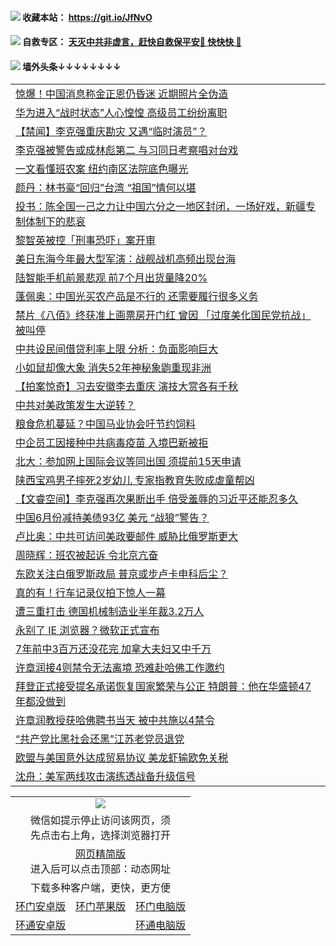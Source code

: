  #### <img src="https://img.icons8.com/color/48/000000/check-all.png"/> 收藏本站： https://git.io/JfNvO 

 #### <img src="https://img.icons8.com/color/48/000000/check-all.png"/> 自救专区： [天灭中共非虚言，赶快自救保平安🍎 快快快 📩](https://github.com/pwgy/td/blob/master/README.md)

 #### <img src="https://img.icons8.com/color/48/000000/check-all.png"/> 墙外头条↓↓↓↓↓↓↓↓ 
<table>  
<tr><td colspan="2" align="left"><a href="https://dwkts8awlbkd7.cloudfront.net/?name=c1214903&key=jdhvxawhshihitwk&from=gy1">惊爆！中国消息称金正恩仍昏迷 近期照片全伪造</a></td></tr>
<tr><td colspan="2" align="left"><a href="https://dwkts8awlbkd7.cloudfront.net/?name=c1214865&key=jdhvxawhshihitwk&from=gy1">华为进入“战时状态”人心惶惶 高级员工纷纷离职</a></td></tr>
<tr><td colspan="2" align="left"><a href="https://dwkts8awlbkd7.cloudfront.net/?name=c1214863&key=jdhvxawhshihitwk&from=gy1">【禁闻】李克强重庆勘灾 又遇“临时演员”？</a></td></tr>
<tr><td colspan="2" align="left"><a href="https://dwkts8awlbkd7.cloudfront.net/?name=c1214846&key=jdhvxawhshihitwk&from=gy1">李克强被警告或成林彪第二 与习同日考察唱对台戏</a></td></tr>
<tr><td colspan="2" align="left"><a href="https://dwkts8awlbkd7.cloudfront.net/?name=c1214900&key=jdhvxawhshihitwk&from=gy1">一文看懂班农案 纽约南区法院底色曝光</a></td></tr>
<tr><td colspan="2" align="left"><a href="https://dwkts8awlbkd7.cloudfront.net/?name=c1214825&key=jdhvxawhshihitwk&from=gy1">颜丹：林书豪“回归”台湾 “祖国”情何以堪</a></td></tr>
<tr><td colspan="2" align="left"><a href="https://dwkts8awlbkd7.cloudfront.net/?name=c1214829&key=jdhvxawhshihitwk&from=gy1">投书：陈全国一己之力让中国六分之一地区封闭，一场好戏，新疆专制体制下的悲哀</a></td></tr>
<tr><td colspan="2" align="left"><a href="https://dwkts8awlbkd7.cloudfront.net/?name=c1214884&key=jdhvxawhshihitwk&from=gy1">黎智英被控「刑事恐吓」案开审</a></td></tr>
<tr><td colspan="2" align="left"><a href="https://dwkts8awlbkd7.cloudfront.net/?name=c1214883&key=jdhvxawhshihitwk&from=gy1">美日东海今年最大型军演：战舰战机高频出现台海</a></td></tr>
<tr><td colspan="2" align="left"><a href="https://dwkts8awlbkd7.cloudfront.net/?name=c1214885&key=jdhvxawhshihitwk&from=gy1">陆智能手机前景悲观 前7个月出货量降20%</a></td></tr>
<tr><td colspan="2" align="left"><a href="https://dwkts8awlbkd7.cloudfront.net/?name=c1214898&key=jdhvxawhshihitwk&from=gy1">蓬佩奥：中国光买农产品是不行的 还需要履行很多义务</a></td></tr>
<tr><td colspan="2" align="left"><a href="https://dwkts8awlbkd7.cloudfront.net/?name=c1214880&key=jdhvxawhshihitwk&from=gy1">禁片《八佰》终获准上画票房开门红 曾因 「过度美化国民党抗战」被叫停</a></td></tr>
<tr><td colspan="2" align="left"><a href="https://dwkts8awlbkd7.cloudfront.net/?name=c1214862&key=jdhvxawhshihitwk&from=gy1">中共设民间借贷利率上限 分析：负面影响巨大</a></td></tr>
<tr><td colspan="2" align="left"><a href="https://dwkts8awlbkd7.cloudfront.net/?name=c1214854&key=jdhvxawhshihitwk&from=gy1">小如鼠却像大象 消失52年神秘象鼩重现非洲</a></td></tr>
<tr><td colspan="2" align="left"><a href="https://dwkts8awlbkd7.cloudfront.net/?name=c1214826&key=jdhvxawhshihitwk&from=gy1">【拍案惊奇】习去安徽李去重庆 演技大赏各有千秋</a></td></tr>
<tr><td colspan="2" align="left"><a href="https://dwkts8awlbkd7.cloudfront.net/?name=c1214877&key=jdhvxawhshihitwk&from=gy1">中共对美政策发生大逆转？</a></td></tr>
<tr><td colspan="2" align="left"><a href="https://dwkts8awlbkd7.cloudfront.net/?name=c1214815&key=jdhvxawhshihitwk&from=gy1">粮食危机蔓延？中国马业协会吁节约饲料</a></td></tr>
<tr><td colspan="2" align="left"><a href="https://dwkts8awlbkd7.cloudfront.net/?name=c1214814&key=jdhvxawhshihitwk&from=gy1">中企员工因接种中共病毒疫苗 入境巴新被拒</a></td></tr>
<tr><td colspan="2" align="left"><a href="https://dwkts8awlbkd7.cloudfront.net/?name=c1214886&key=jdhvxawhshihitwk&from=gy1">北大：参加网上国际会议等同出国 须提前15天申请</a></td></tr>
<tr><td colspan="2" align="left"><a href="https://dwkts8awlbkd7.cloudfront.net/?name=c1214882&key=jdhvxawhshihitwk&from=gy1">陕西宝鸡男子摔死2岁幼儿 专家指教育失败成虐童帮凶</a></td></tr>
<tr><td colspan="2" align="left"><a href="https://dwkts8awlbkd7.cloudfront.net/?name=c1214866&key=jdhvxawhshihitwk&from=gy1">【文睿空间】李克强再次果断出手 倍受羞辱的习近平还能忍多久</a></td></tr>
<tr><td colspan="2" align="left"><a href="https://dwkts8awlbkd7.cloudfront.net/?name=c1214855&key=jdhvxawhshihitwk&from=gy1">中国6月份减持美债93亿 美元 “战狼”警告？</a></td></tr>
<tr><td colspan="2" align="left"><a href="https://dwkts8awlbkd7.cloudfront.net/?name=c1214901&key=jdhvxawhshihitwk&from=gy1">卢比奥：中共可访问美政要邮件 威胁比俄罗斯更大</a></td></tr>
<tr><td colspan="2" align="left"><a href="https://dwkts8awlbkd7.cloudfront.net/?name=c1214845&key=jdhvxawhshihitwk&from=gy1">周晓辉：班农被起诉 令北京亢奋</a></td></tr>
<tr><td colspan="2" align="left"><a href="https://dwkts8awlbkd7.cloudfront.net/?name=c1214837&key=jdhvxawhshihitwk&from=gy1">东欧关注白俄罗斯政局 普京或步卢卡申科后尘？</a></td></tr>
<tr><td colspan="2" align="left"><a href="https://dwkts8awlbkd7.cloudfront.net/?name=c1214895&key=jdhvxawhshihitwk&from=gy1">真的有！行车记录仪拍下惊人一幕</a></td></tr>
<tr><td colspan="2" align="left"><a href="https://dwkts8awlbkd7.cloudfront.net/?name=c1214902&key=jdhvxawhshihitwk&from=gy1">遭三重打击 德国机械制造业半年裁3.2万人</a></td></tr>
<tr><td colspan="2" align="left"><a href="https://dwkts8awlbkd7.cloudfront.net/?name=c1214894&key=jdhvxawhshihitwk&from=gy1">永别了 IE 浏览器？微软正式宣布</a></td></tr>
<tr><td colspan="2" align="left"><a href="https://dwkts8awlbkd7.cloudfront.net/?name=c1214899&key=jdhvxawhshihitwk&from=gy1">7年前中3百万还没花完 加拿大夫妇又中千万</a></td></tr>
<tr><td colspan="2" align="left"><a href="https://dwkts8awlbkd7.cloudfront.net/?name=c1214831&key=jdhvxawhshihitwk&from=gy1">许章润接4则禁令无法离境 恐难赴哈佛工作邀约</a></td></tr>
<tr><td colspan="2" align="left"><a href="https://dwkts8awlbkd7.cloudfront.net/?name=c1214838&key=jdhvxawhshihitwk&from=gy1">拜登正式接受提名承诺恢复国家繁荣与公正 特朗普：他在华盛顿47年都没做到</a></td></tr>
<tr><td colspan="2" align="left"><a href="https://dwkts8awlbkd7.cloudfront.net/?name=c1214842&key=jdhvxawhshihitwk&from=gy1">许章润教授获哈佛聘书当天 被中共施以4禁令</a></td></tr>
<tr><td colspan="2" align="left"><a href="https://dwkts8awlbkd7.cloudfront.net/?name=c1214822&key=jdhvxawhshihitwk&from=gy1">“共产党比黑社会还黑”江苏老党员退党</a></td></tr>
<tr><td colspan="2" align="left"><a href="https://dwkts8awlbkd7.cloudfront.net/?name=c1214858&key=jdhvxawhshihitwk&from=gy1">欧盟与美国意外达成贸易协议 美龙虾输欧免关税</a></td></tr>
<tr><td colspan="2" align="left"><a href="https://dwkts8awlbkd7.cloudfront.net/?name=c1214864&key=jdhvxawhshihitwk&from=gy1">沈舟：美军两线攻击演练透战备升级信号</a></td></tr>

  </table>
  
  <table>
  <tr>
    <td colspan="3" align="center"><img src="https://cdn.jsdelivr.net/gh/opipe/up/oGate65.jpg"/></td>
  </tr>
  <tr>
    <td colspan="3" align="center">微信如提示停止访问该网页，须<br/>先点击右上角，选择浏览器打开</td>
  <tr>
  <tr>
    <td colspan="3" align="center"><a href="https://gitcdn.xyz/cdn/otiny/up/master/show005.htm">网页精简版</a><br/>进入后可以点击顶部：动态网址</td>
  </tr>
  <tr>
    <td colspan="3" align="center">下载多种客户端，更快，更方便</td>
  <tr>
  <tr>
    <td align="center"><a href="https://cdn.jsdelivr.net/gh/opipe/up/oGatea.apk">环门安卓版</a></td>
    <td align="center"><a href="https://x.co/odisk">环门苹果版</a></td>
    <td align="center"><a href="https://cdn.jsdelivr.net/gh/opipe/up/oGate.zip">环门电脑版</a></td>
  </tr>
  <tr>
    <td align="center"><a href="https://cdn.jsdelivr.net/gh/opipe/up/oPipe.apk">环通安卓版</a></td>
    <td align="center"></td>
    <td align="center"><a href="https://raw.githubusercontent.com/opipe/up/master/oPipe.zip">环通电脑版</a></td>
  </tr>
  
</table>
